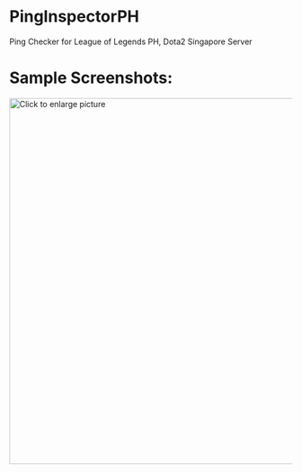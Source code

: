 # PingInspectorPH
Ping Checker for League of Legends PH, Dota2 Singapore Server

# Sample Screenshots:

<a href="https://drive.google.com/uc?export=view&id=1zR94t2wbH9H9OwCpUA19j9ZN3jzo-wyR/"><img src="https://drive.google.com/uc?export=view&id=1zR94t2wbH9H9OwCpUA19j9ZN3jzo-wyR/" style="width: 650px; max-width: 100%; height: auto" title="Click to enlarge picture" />

